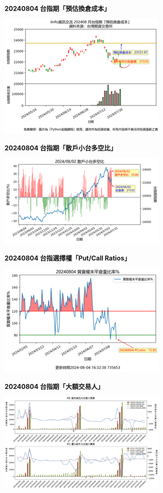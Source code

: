 ## 20240804 台指期「預估換倉成本」
![](images/txfcost.png)

## 20240804 台指期「散戶小台多空比」
![](images/bbiri.png)

## 20240804 台指選擇權「Put/Call Ratios」
![](images/pcratio.png)

## 20240804 台指期「大額交易人」
![](images/blocktrade.png)

